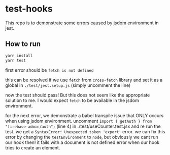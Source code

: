 # test-hooks

This repo is to demonstrate some errors caused by jsdom environment in jest.

## How to run

```bash
yarn install
yarn test
```

first error should be `fetch is not defined`

this can be resolved if we use `fetch` from `cross-fetch` library and set it as a global in `./test/jest.setup.js` (simply uncomment the line)

now the test should pass! But this does not seem like the appropriate solution to me. I would expect `fetch` to be available in the jsdom environment.

for the next error, we demonstrate a babel transpile issue that ONLY occurs when using jsdom environment. uncomment `import { getAuth } from "firebase-admin/auth";` (line 4) in ./test/useCounter.test.jsx and re run the test. we get a `SyntaxError: Unexpected token 'export'` error. we can fix this error by changing the `testEnvironment` to `node`, but obviously we cant run our hook then! it fails with a document is not defined error when our hook tries to create an element.
